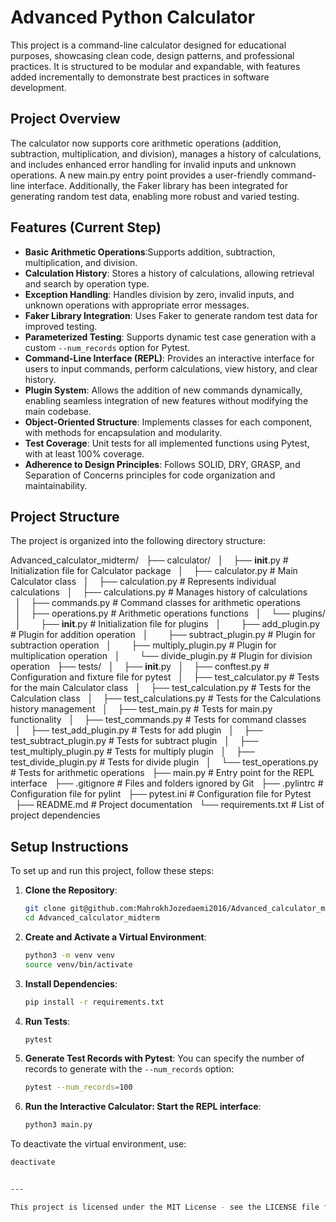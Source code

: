 # Advanced Python Calculator

This project is a command-line calculator designed for educational purposes, showcasing clean code, design patterns, and professional practices. It is structured to be modular and expandable, with features added incrementally to demonstrate best practices in software development.

## Project Overview

The calculator now supports core arithmetic operations (addition, subtraction, multiplication, and division), manages a history of calculations, and includes enhanced error handling for invalid inputs and unknown operations. A new main.py entry point provides a user-friendly command-line interface. Additionally, the Faker library has been integrated for generating random test data, enabling more robust and varied testing.

## Features (Current Step)

- **Basic Arithmetic Operations**:Supports addition, subtraction, multiplication, and division.
- **Calculation History**: Stores a history of calculations, allowing retrieval and search by operation type.
- **Exception Handling**: Handles division by zero, invalid inputs, and unknown operations with appropriate error messages.
- **Faker Library Integration**: Uses Faker to generate random test data for improved testing.
- **Parameterized Testing**: Supports dynamic test case generation with a custom `--num_records` option for Pytest.
- **Command-Line Interface (REPL)**: Provides an interactive interface for users to input commands, perform calculations, view history, and clear history.
- **Plugin System**: Allows the addition of new commands dynamically, enabling seamless integration of new features without modifying the main codebase.
- **Object-Oriented Structure**: Implements classes for each component, with methods for encapsulation and modularity.
- **Test Coverage**: Unit tests for all implemented functions using Pytest, with at least 100% coverage.
- **Adherence to Design Principles**: Follows SOLID, DRY, GRASP, and Separation of Concerns principles for code organization and maintainability.

## Project Structure

The project is organized into the following directory structure:

Advanced_calculator_midterm/
  ├── calculator/
  │    ├── __init__.py # Initialization file for Calculator package
  │    ├── calculator.py # Main Calculator class
  │    ├── calculation.py # Represents individual calculations
  │    ├── calculations.py # Manages history of calculations
  │    ├── commands.py # Command classes for arithmetic operations
  │    ├── operations.py # Arithmetic operations functions
  │    └── plugins/
  │        ├── __init__.py # Initialization file for plugins
  │        ├── add_plugin.py # Plugin for addition operation
  │        ├── subtract_plugin.py # Plugin for subtraction operation
  │        ├── multiply_plugin.py # Plugin for multiplication operation
  │        └── divide_plugin.py # Plugin for division operation
  ├── tests/
  │    ├── __init__.py
  │    ├── conftest.py # Configuration and fixture file for pytest
  │    ├── test_calculator.py # Tests for the main Calculator class
  │    ├── test_calculation.py # Tests for the Calculation class
  │    ├── test_calculations.py # Tests for the Calculations history management
  │    ├── test_main.py # Tests for main.py functionality
  │    ├── test_commands.py # Tests for command classes
  │    ├── test_add_plugin.py # Tests for add plugin
  │    ├── test_subtract_plugin.py # Tests for subtract plugin
  │    ├── test_multiply_plugin.py # Tests for multiply plugin
  │    ├── test_divide_plugin.py # Tests for divide plugin
  │    └── test_operations.py # Tests for arithmetic operations
  ├── main.py # Entry point for the REPL interface
  ├── .gitignore # Files and folders ignored by Git
  ├── .pylintrc # Configuration file for pylint
  ├── pytest.ini # Configuration file for Pytest
  ├── README.md # Project documentation
  └── requirements.txt # List of project dependencies

## Setup Instructions

To set up and run this project, follow these steps:

1. **Clone the Repository**:
    ```bash
    git clone git@github.com:MahrokhJozedaemi2016/Advanced_calculator_midterm.git
    cd Advanced_calculator_midterm
    ```

2. **Create and Activate a Virtual Environment**:
    ```bash
    python3 -m venv venv
    source venv/bin/activate
    ```

3. **Install Dependencies**:
    ```bash
    pip install -r requirements.txt
    ```

4. **Run Tests**:
    ```bash
    pytest
    ```

5. **Generate Test Records with Pytest**:
    You can specify the number of records to generate with the `--num_records` option:
    ```bash
    pytest --num_records=100
    ```
6. **Run the Interactive Calculator: Start the REPL interface**:
   ```bash
   python3 main.py
   ```

To deactivate the virtual environment, use:
```bash
deactivate


---

This project is licensed under the MIT License - see the LICENSE file for details.
